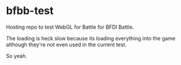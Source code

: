 # bfbb-test
Hosting repo to test WebGL for Battle for BFDI Battle.

The loading is heck slow because its loading everything into the game although they're not even used in the current test.

So yeah.
